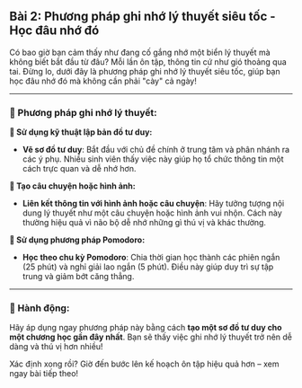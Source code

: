 ## Bài 2: Phương pháp ghi nhớ lý thuyết siêu tốc - Học đâu nhớ đó  

Có bao giờ bạn cảm thấy như đang cố gắng nhớ một biển lý thuyết mà không biết bắt đầu từ đâu? Mỗi lần ôn tập, thông tin cứ như gió thoảng qua tai. Đừng lo, dưới đây là phương pháp ghi nhớ lý thuyết siêu tốc, giúp bạn học đâu nhớ đó mà không cần phải "cày" cả ngày!

---

### 📌 Phương pháp ghi nhớ lý thuyết:

**🔹 Sử dụng kỹ thuật lập bản đồ tư duy:**
- **Vẽ sơ đồ tư duy**: Bắt đầu với chủ đề chính ở trung tâm và phân nhánh ra các ý phụ. Nhiều sinh viên thấy việc này giúp họ tổ chức thông tin một cách trực quan và dễ nhớ hơn.

**🔹 Tạo câu chuyện hoặc hình ảnh:**
- **Liên kết thông tin với hình ảnh hoặc câu chuyện**: Hãy tưởng tượng nội dung lý thuyết như một câu chuyện hoặc hình ảnh vui nhộn. Cách này thường hiệu quả vì não bộ dễ nhớ những gì thú vị và khác thường.

**🔹 Sử dụng phương pháp Pomodoro:**
- **Học theo chu kỳ Pomodoro**: Chia thời gian học thành các phiên ngắn (25 phút) và nghỉ giải lao ngắn (5 phút). Điều này giúp duy trì sự tập trung và giảm bớt căng thẳng.

---

### 🚀 Hành động:

Hãy áp dụng ngay phương pháp này bằng cách **tạo một sơ đồ tư duy cho một chương học gần đây nhất**. Bạn sẽ thấy việc ghi nhớ lý thuyết trở nên dễ dàng và thú vị hơn nhiều!

Xác định xong rồi? Giờ đến bước lên kế hoạch ôn tập hiệu quả hơn – xem ngay bài tiếp theo!